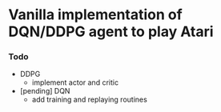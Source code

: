 # Vanilla implementation of DQN/DDPG agent to play Atari

### Todo
- DDPG
  - implement actor and critic
- [pending] DQN
  - add training and replaying routines
